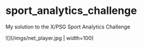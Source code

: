 # sport_analytics_challenge
My solution to the X/PSG Sport Analytics Challenge


![](/imgs/net_player.jpg | width=100)


